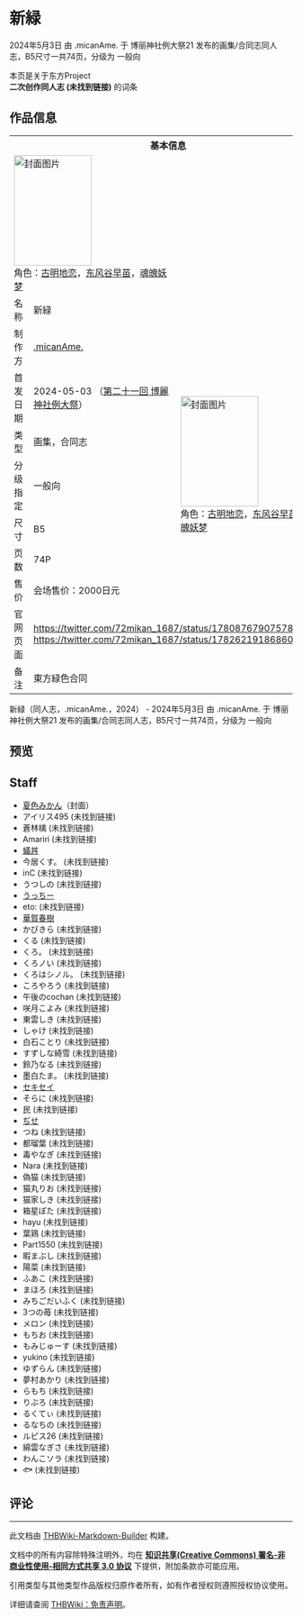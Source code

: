 # 新緑

<!-- source html: G:\repos\THBWiki-Markdown-Builder\THBWikiMarkdown\Temp\main\a\a9\ns0%3A%E6%96%B0%E7%B7%91.html -->

2024年5月3日 由 .micanAme. 于 博丽神社例大祭21 发布的画集/合同志同人志，B5尺寸一共74页，分级为 一般向

本页是关于东方Project  
 **二次创作同人志 (未找到链接)** 的词条

## 作品信息

<table><tbody><tr><th colspan="3">基本信息</th></tr><tr><td class="cover-artwork-mobile" colspan="2"><a href="./文件-新緑封面.jpg.md" class="image" title="封面图片"><img alt="封面图片" src="https://upload.thwiki.cc/thumb/4/4c/%E6%96%B0%E7%B7%91%E5%B0%81%E9%9D%A2.jpg/138px-%E6%96%B0%E7%B7%91%E5%B0%81%E9%9D%A2.jpg" decoding="async" loading="lazy" width="138" height="196" srcset="https://upload.thwiki.cc/thumb/4/4c/%E6%96%B0%E7%B7%91%E5%B0%81%E9%9D%A2.jpg/207px-%E6%96%B0%E7%B7%91%E5%B0%81%E9%9D%A2.jpg 1.5x, https://upload.thwiki.cc/thumb/4/4c/%E6%96%B0%E7%B7%91%E5%B0%81%E9%9D%A2.jpg/275px-%E6%96%B0%E7%B7%91%E5%B0%81%E9%9D%A2.jpg 2x" data-file-width="1440" data-file-height="2048"></a><div class="cover-char">角色：<a href="./古明地恋.md" title="古明地恋">古明地恋</a>，<a href="./东风谷早苗.md" title="东风谷早苗">东风谷早苗</a>，<a href="./魂魄妖梦.md" title="魂魄妖梦">魂魄妖梦</a></div></td>
</tr><tr><td class="label">名称</td><td colspan="2"> 新緑 </td></tr><tr><td class="label">制作方</td><td><a href="./.micanAme..md" title=".micanAme.">.micanAme.</a></td><td class="cover-artwork" rowspan="7" style="min-width:196px;"><a href="./文件-新緑封面.jpg.md" class="image" title="封面图片"><img alt="封面图片" src="https://upload.thwiki.cc/thumb/4/4c/%E6%96%B0%E7%B7%91%E5%B0%81%E9%9D%A2.jpg/138px-%E6%96%B0%E7%B7%91%E5%B0%81%E9%9D%A2.jpg" decoding="async" loading="lazy" width="138" height="196" srcset="https://upload.thwiki.cc/thumb/4/4c/%E6%96%B0%E7%B7%91%E5%B0%81%E9%9D%A2.jpg/207px-%E6%96%B0%E7%B7%91%E5%B0%81%E9%9D%A2.jpg 1.5x, https://upload.thwiki.cc/thumb/4/4c/%E6%96%B0%E7%B7%91%E5%B0%81%E9%9D%A2.jpg/275px-%E6%96%B0%E7%B7%91%E5%B0%81%E9%9D%A2.jpg 2x" data-file-width="1440" data-file-height="2048"></a><div class="cover-char">角色：<a href="./古明地恋.md" title="古明地恋">古明地恋</a>，<a href="./东风谷早苗.md" title="东风谷早苗">东风谷早苗</a>，<a href="./魂魄妖梦.md" title="魂魄妖梦">魂魄妖梦</a></div></td>
</tr><tr><td class="label">首发日期</td><td>2024-05-03&#160;（<a href="/展会作品列表?e=%E5%8D%9A%E4%B8%BD%E7%A5%9E%E7%A4%BE%E4%BE%8B%E5%A4%A7%E7%A5%AD%2321">第二十一回 博麗神社例大祭</a>）</td></tr><tr><td class="label">类型</td><td>画集，合同志</td></tr><tr><td class="label">分级指定</td><td>一般向</td></tr><tr><td class="label">尺寸</td><td>B5</td></tr><tr><td class="label">页数</td><td>74P</td></tr><tr><td class="label">售价</td><td>会场售价：2000日元</td></tr>
<tr><td class="label">官网页面</td><td colspan="2"><a rel="nofollow" class="external free" href="https://twitter.com/72mikan_1687/status/1780876790757839296">https://twitter.com/72mikan_1687/status/1780876790757839296</a><br><a rel="nofollow" class="external free" href="https://twitter.com/72mikan_1687/status/1782621918686036276">https://twitter.com/72mikan_1687/status/1782621918686036276</a></td></tr><tr><td class="label">备注</td><td colspan="2">東方緑色合同</td></tr></tbody></table>

新緑（同人志，.micanAme.，2024） - 2024年5月3日 由 .micanAme. 于 博丽神社例大祭21 发布的画集/合同志同人志，B5尺寸一共74页，分级为 一般向

## 预览

## Staff
- [夏色みかん](./夏色みかん.md)（封面）
- アイリス495 (未找到链接)
- 蒼林檎 (未找到链接)
- Amariri (未找到链接)
- [蟻丼](./蟻丼.md)
- 今居くす。 (未找到链接)
- inC (未找到链接)
- うつしの (未找到链接)
- [うっちー](./うっちー.md)
- eto: (未找到链接)
- [華賀春樹](./華賀春樹.md)
- かびきら (未找到链接)
- くる (未找到链接)
- くろ。 (未找到链接)
- くろノい (未找到链接)
- くろはシノル。 (未找到链接)
- ころやろう (未找到链接)
- 午後のcochan (未找到链接)
- 咲月こよみ (未找到链接)
- 東雲しき (未找到链接)
- しゃけ (未找到链接)
- 白石ことり (未找到链接)
- すずしな綺雪 (未找到链接)
- 鈴乃なる (未找到链接)
- 墨白たま。 (未找到链接)
- [セキセイ](./セキセイ.md)
- そらに (未找到链接)
- 民 (未找到链接)
- [ぢせ](./ぢせ.md)
- つね (未找到链接)
- 都瑠葉 (未找到链接)
- 毒やなぎ (未找到链接)
- Nara (未找到链接)
- 偽猫 (未找到链接)
- 猫丸りお (未找到链接)
- 猫家しき (未找到链接)
- 箱星ぽた (未找到链接)
- hayu (未找到链接)
- 葉鶏 (未找到链接)
- Part1550 (未找到链接)
- 暇まぶし (未找到链接)
- 陽菜 (未找到链接)
- ふあこ (未找到链接)
- まほろ (未找到链接)
- みちごだいふく (未找到链接)
- 3つの苺 (未找到链接)
- メロン (未找到链接)
- もちお (未找到链接)
- もみじゅーす (未找到链接)
- yukino (未找到链接)
- ゆずらん (未找到链接)
- 夢村あかり (未找到链接)
- らもち (未找到链接)
- りぶろ (未找到链接)
- るくてぃ (未找到链接)
- るなちの (未找到链接)
- ルピス26 (未找到链接)
- 綿雲なぎさ (未找到链接)
- わんこソラ (未找到链接)
- 🐟 (未找到链接)


## 评论




---

此文档由 [THBWiki-Markdown-Builder](https://github.com/Delsin-Yu/THBWiki-Markdown-Builder) 构建。

文档中的所有内容除特殊注明外，均在 [**知识共享(Creative Commons) 署名-非商业性使用-相同方式共享 3.0 协议**](https://creativecommons.org/licenses/by-sa/3.0/deed.zh-hans) 下提供，附加条款亦可能应用。

引用类型与其他类型作品版权归原作者所有，如有作者授权则遵照授权协议使用。

详细请查阅 [THBWiki：免责声明](https://thbwiki.cc/THBWiki:%E5%85%8D%E8%B4%A3%E5%A3%B0%E6%98%8E)。

